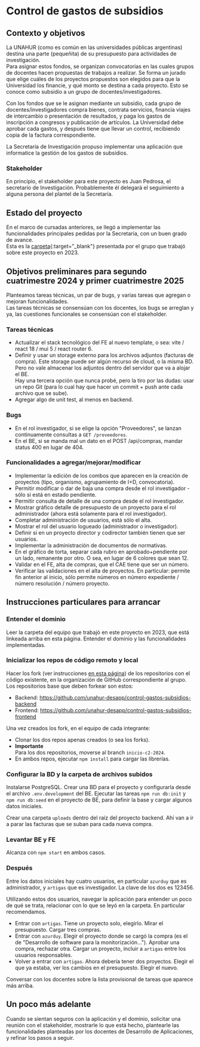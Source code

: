 # Control de gastos de subsidios

## Contexto y objetivos
La UNAHUR (como es común en las universidades públicas argentinas) destina una parte (pequeñita) de su presupuesto para actividades de investigación.  
Para asignar estos fondos, se organizan convocatorias en las cuales grupos de docentes hacen propuestas de trabajos a realizar. Se forma un jurado que elige cuáles de los proyectos propuestos son elegidos para que la Universidad los financie, y qué monto se destina a cada proyecto. Esto se conoce como subsidio a un grupo de docentes/investigadores.

Con los fondos que se le asignan mediante un subsidio, cada grupo de docentes/investigadores compra bienes, contrata servicios, financia viajes de intercambio o presentación de resultados, y paga los gastos de inscripción a congresos y publicación de artículos.
La Universidad debe aprobar cada gastos, y después tiene que llevar un control, recibiendo copia de la factura correspondiente.

La Secretaría de Investigación propuso implementar una aplicación que informatice la gestión de los gastos de subsidios. 

### Stakeholder
En principio, el stakeholder para este proyecto es Juan Pedrosa, el secretario de Investigación. Probablemente él delegará el seguimiento a alguna persona del plantel de la Secretaría.

## Estado del proyecto
En el marco de cursadas anteriores, se llegó a implementar las funcionalidades principales pedidas por la Secretaría, con un buen grado de avance.  
Esta es la [carpeta](../adjuntos/gastos-de-subsidios-2023s2.pdf){:target="_blank"} presentada por el grupo que trabajó sobre este proyecto en 2023.

## Objetivos preliminares para segundo cuatrimestre 2024 y primer cuatrimestre 2025

Planteamos tareas técnicas, un par de bugs, y varias tareas que agregan o mejoran funcionalidades.  
Las tareas técnicas se consensúan con los docentes, los bugs se arreglan y ya, las cuestiones funcionales se consensúan con el stakeholder.

### Tareas técnicas
- Actualizar el stack tecnológico del FE al nuevo template, o sea: vite / react 18 / mui 5 / react router 6.
- Definir y usar un storage externo para los archivos adjuntos (facturas de compra). Este storage puede ser algún recurso de cloud, o la misma BD. Pero no vale almacenar los adjuntos dentro del servidor que va a alojar el BE. <br/> Hay una tercera opción que nunca probé, pero la tiro por las dudas: usar un repo Git (para lo cual hay que hacer un commit + push ante cada archivo que se sube).
- Agregar algo de unit test, al menos en backend.

### Bugs
- En el rol investigador, si se elige la opción "Proveedores", se lanzan continuamente consultas a `GET /proveedores`.
- En el BE, si se manda mal un dato en el POST /api/compras, mandar status 400 en lugar de 404.

### Funcionalidades a agregar/mejorar/modificar
- Implementar la edición de los combos que aparecen en la creación de proyectos (tipo, organismo, agrupamiento de I+D, convocatoria).
- Permitir modificar o dar de baja una compra desde el rol investigador - sólo si está en estado pendiente.
- Permitir consulta de detalle de una compra desde el rol investigador.
- Mostrar gráfico detalle de presupuesto de un proyecto para el rol administrador (ahora está solamente para el rol investigador).
- Completar administración de usuarios, está sólo el alta.
- Mostrar el rol del usuario logueado (administrador o investigador).
- Definir si en un proyecto director y codirector también tienen que ser usuarios.
- Implementar la administración de documentos de normativas.
- En el gráfico de torta, separar cada rubro en aprobado+pendiente por un lado, remanente por otro. O sea, en lugar de 6 colores que sean 12.
- Validar en el FE, alta de compras, que el CAE tiene que ser un número.
- Verificar las validaciones en el alta de proyectos. En particular: permite fin anterior al inicio, sólo permite números en número expediente / número resolución / número proyecto.


## Instrucciones particulares para arrancar

### Entender el dominio
Leer la carpeta del equipo que trabajó en este proyecto en 2023, que está linkeada arriba en esta página. Entender el dominio y las funcionalidades implementadas.

### Inicializar los repos de código remoto y local
Hacer los fork (ver instrucciones [en esta página](../../creacion-repos-de-codigo.md)) de los repositorios con el código existente, en la organización de GitHub correspondiente al grupo. Los repositorios base que deben forkear son estos:
- Backend: https://github.com/unahur-desapp/control-gastos-subsidios-backend 
- Frontend: https://github.com/unahur-desapp/control-gastos-subsidios-frontend

Una vez creados los fork, en el equipo de cada integrante:
- Clonar los dos repos apenas creados (o sea los forks).
- **Importante** <br/> Para los dos repositorios, moverse al branch `inicio-c2-2024`.
- En ambos repos, ejecutar `npm install` para cargar las librerías.

### Configurar la BD y la carpeta de archivos subidos
Instalarse PostgreSQL. Crear una BD para el proyecto y configurarla desde el archivo `.env.development` del BE. Ejecutar las tareas `npm run db:init` y `npm run db:seed` en el proyecto de BE, para definir la base y cargar algunos datos iniciales.

Crear una carpeta `uploads` dentro del raíz del proyecto backend. Ahí van a ir a parar las facturas que se suban para cada nueva compra.

### Levantar BE y FE
Alcanza con `npm start` en ambos casos.

### Después
Entre los datos iniciales hay cuatro usuarios, en particular `azurduy` que es administrador, y `artigas` que es investigador. La clave de los dos es 123456.

Utilizando estos dos usuarios, navegar la aplicación para entender un poco de qué se trata, relacionar con lo que se leyó en la carpeta. En particular recomendamos.
- Entrar con `artigas`. Tiene un proyecto solo, elegirlo. Mirar el presupuesto. Cargar tres compras.
- Entrar con `azurduy`. Elegir el proyecto donde se cargó la compra (es el de "Desarrollo de software para la monitorización..."). Aprobar una compra, rechazar otra. Cargar un proyecto, incluir a `artigas` entre los usuarios responsables.
- Volver a entrar con `artigas`. Ahora debería tener dos proyectos. Elegir el que ya estaba, ver los cambios en el presupuesto. Elegir el nuevo.

Conversar con los docentes sobre la lista provisional de tareas que aparece más arriba.


## Un poco más adelante
Cuando se sientan seguros con la aplicación y el dominio, solicitar una reunión con el stakeholder, mostrarle lo que está hecho, plantearle las funcionalidades planteadas por los docentes de Desarrollo de Aplicaciones, y refinar los pasos a seguir.
